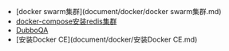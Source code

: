 - [docker swarm集群](document/docker/docker swarm集群.md)
- [docker-compose安装redis集群](document/docker-compose安装redis集群.md)
- [DubboQA](document/docker/DubboQA.md)
- [安装Docker CE](document/docker/安装Docker CE.md)

